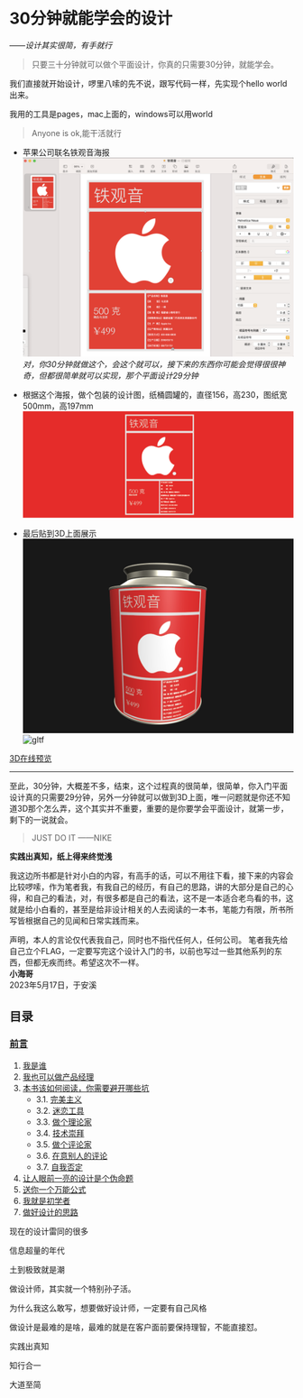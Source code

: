 # 30分钟就能学会的设计

——*设计其实很简，有手就行*

> 只要三十分钟就可以做个平面设计，你真的只需要30分钟，就能学会。

我们直接就开始设计，啰里八嗦的先不说，跟写代码一样，先实现个hello world出来。

我用的工具是pages，mac上面的，windows可以用world
>  Anyone is ok,能干活就行
* 苹果公司联名铁观音海报 
![page_hello_apple.png](./images/page_hello_apple.png)
*对，你30分钟就做这个，会这个就可以，接下来的东西你可能会觉得很很神奇，但都很简单就可以实现，那个平面设计29分钟*
* 根据这个海报，做个包装的设计图，纸桶圆罐的，直径156，高230，图纸宽500mm，高197mm
![app_150x230.png](./images/apple_150x230.png)

* 最后贴到3D上面展示
![3d_hello_apple.png](./images/3d_hello_apple.png)
![gltf](./images/3d_hello_apple_video.gif)

[3D在线预览](https://design.zxdz.vip/share?id=1658807837800824834)

----
至此，30分钟，大概差不多，结束，这个过程真的很简单，很简单，你入门平面设计真的只需要29分钟，另外一分钟就可以做到3D上面，唯一问题就是你还不知道3D那个怎么弄，这个其实并不重要，重要的是你要学会平面设计，就第一步，剩下的一说就会。

> JUST DO IT ——NIKE

**实践出真知，纸上得来终觉浅**

我这边所书都是针对小白的内容，有高手的话，可以不用往下看，接下来的内容会比较啰嗦，作为笔者我，有我自己的经历，有自己的思路，讲的大部分是自己的心得，和自己的看法，对，有很多都是自己的看法，这不是一本适合老鸟看的书，这就是给小白看的，甚至是给非设计相关的人去阅读的一本书，笔能力有限，所书所写皆根据自己的见闻和日常实践而来。

声明，本人的言论仅代表我自己，同时也不指代任何人，任何公司。
笔者我先给自己立个FLAG，一定要写完这个设计入门的书，以前也写过一些其他系列的东西，但都无疾而终。希望这次不一样。  
**小海哥**  
2023年5月17日，于安溪



## 目录
### [前言](./README.md)

1. [我是谁](./CHAPTER.01.md)
2. [我也可以做产品经理](./CHAPTER.02.md)
3. [本书该如何阅读，你需要避开哪些坑](./CHAPTER.03.0.md)
    - 3.1. [完美主义](./CHAPTER.03.1.md)
    - 3.2. [迷恋工具](./CHAPTER.03.2.md)
    - 3.3. [做个理论家](./CHAPTER.03.3.md)
    - 3.4. [技术崇拜](./CHAPTER.03.4.md)
    - 3.5. [做个评论家](./CHAPTER.03.5.md)
    - 3.6. [在意别人的评论](./CHAPTER.03.6.md)
    - 3.7. [自我否定](./CHAPTER.03.7.md)
4. [让人眼前一亮的设计是个伪命题](./CHAPTER.04.md)
5. [送你一个万能公式](./CHAPTER.05.md)
6. [我就是初学者](./CHAPTER.06.md)
7. [做好设计的思路](./CHAPTER.07.md)

现在的设计雷同的很多

信息超量的年代

土到极致就是潮

做设计师，其实就一个特别孙子活。

为什么我这么敢写，想要做好设计师，一定要有自己风格

做设计是最难的是啥，最难的就是在客户面前要保持理智，不能直接怼。

实践出真知

知行合一

大道至简






